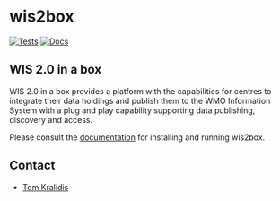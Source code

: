 # wis2box

[![Tests](https://github.com/wmo-im/wis2box/workflows/tests%20%E2%9A%99%EF%B8%8F/badge.svg)](https://github.com/wmo-im/wis2box/actions/workflows/tests-docker.yml)
[![Docs](https://readthedocs.org/projects/docs/badge)](https://wis2box.readthedocs.org)

## WIS 2.0 in a box

WIS 2.0 in a box provides a platform with the capabilities for centres to
integrate their data holdings and publish them to the WMO Information System
with a plug and play capability supporting data publishing, discovery
and access.

Please consult the [documentation](https://wmo-im.github.io/wis2box) for installing
and running wis2box.

## Contact

* [Tom Kralidis](https://github.com/tomkralidis)
